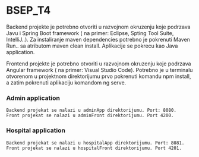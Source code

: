# BSEP_T4

Backend projekte je potrebno otvoriti u razvojnom okruzenju koje podrzava Javu i Spring Boot framework ( na primer: Eclipse, Spting Tool Suite, IntelliJ..). Za instaliranje maven dependencies potrebno je pokrenuti Maven Run.. sa atributom maven clean install. Aplikacije se pokrecu kao Java application.

Frontend projekte je potrebno otvoriti u razvojnom okruzenju koje podrzava Angular framework ( na primer: Visual Studio Code). Potrebno je u terminalu otvorenom u projektnom direktorijumu prvo pokrenuti komandu npm install, a zatim pokrenuti aplikaciju komandom ng serve.

### Admin application
```
Backend projekat se nalazi u adminApp direktorijumu. Port: 8080.
Front projekat se nalazi u adminFront direktorijumu. Port 4200.
```
### Hospital application
```
Backend projekat se nalazi u hospitalApp direktorijumu. Port: 8081.
Front projekat se nalazi u hospitalFront direktorijumu. Port 4201.
```
